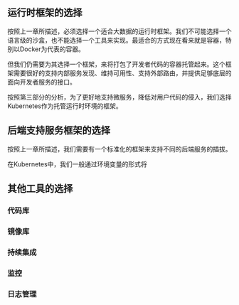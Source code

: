 ## 运行时框架的选择

按照上一章所描述，必须选择一个适合大数据的运行时框架。我们不可能选择一个语言级的沙盒，也不能选择一个工具来实现。最适合的方式现在看来就是容器，特别以Docker为代表的容器。

但我们仍需要为其选择一个框架，来将打包了开发者代码的容器托管起来。这个框架需要很好的支持内部服务发现、维持可用性、支持外部路由，并提供足够底层的面向开发者服务的接口。

按照第三部分的分析，为了更好地支持微服务，降低对用户代码的侵入，我们选择Kubernetes作为托管运行时环境的框架。

## 后端支持服务框架的选择

按照上一章所描述，我们需要有一个标准化的框架来支持不同的后端服务的插拔。

在Kubernetes中，我们一般通过环境变量的形式将

## 其他工具的选择

### 代码库

### 镜像库

### 持续集成

### 监控

### 日志管理

